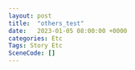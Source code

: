 ```yaml
---
layout: post
title:  "others_test"
date:   2023-01-05 08:00:00 +0000
categories: Etc
Tags: Story Etc
SceneCode: []
---
```

